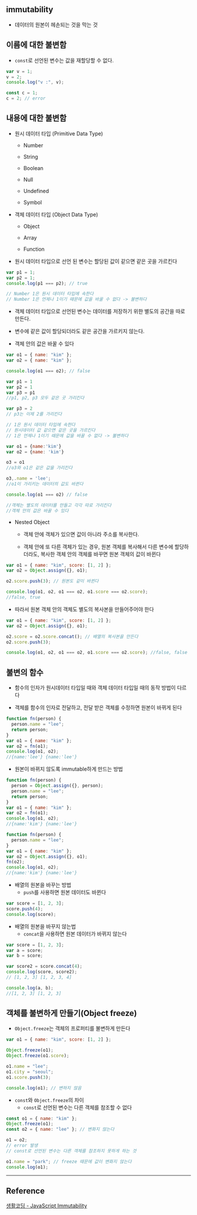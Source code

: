 ## immutability

- 데이터의 원본이 헤손되는 것을 막는 것

## 이름에 대한 불변함

- `const`로 선언된 변수는 값을 재할당할 수 없다.

```javascript
var v = 1;
v = 2;
console.log("v :", v);

const c = 1;
c = 2; // error
```

## 내용에 대한 불변함

- 원시 데이터 타입 (Primitive Data Type)

  - Number

  - String

  - Boolean

  - Null

  - Undefined

  - Symbol

- 객체 데이터 타입 (Object Data Type)

  - Object

  - Array

  - Function

* 원시 데이터 타입으로 선언 된 변수는 할당된 값이 같으면 같은 곳을 가르킨다

```javascript
var p1 = 1;
var p2 = 1;
console.log(p1 === p2); // true

// Number 1은 원시 데이터 타입에 속한다
// Number 1은 언제나 1이기 때문에 값을 바꿀 수 없다 -> 불변하다
```

- 객체 데이터 타입으로 선언된 변수는 데이터를 저장하기 위한 별도의 공간을 따로 만든다.

- 변수에 같은 값이 할당되더라도 같은 공간을 가르키지 않는다.

- 객체 안의 값은 바꿀 수 있다

```javascript
var o1 = { name: "kim" };
var o2 = { name: "kim" };

console.log(o1 === o2); // false
```

```javascript
var p1 = 1
var p2 = 1
var p3 = p1
//p1, p2, p3 모두 같은 곳 가리킨다

var p3 = 2
// p3는 이제 2를 가리킨다

// 1은 원시 데이터 타입에 속한다
// 원시데이터 값 같으면 같은 곳을 가르킨다
// 1은 언제나 1이기 때문에 값을 바꿀 수 없다 -> 불변하다

var o1 = {name:'kim'}
var o2 = {name: 'kim'}

o3 = o1
//o3와 o1은 같은 값을 가리킨다

o3,.name = 'lee';
//o1이 가리키는 데이터의 값도 바뀐다

console.log(o1 === o2) // false

//객체는 별도의 데이터를 만들고 각각 따로 가리킨다
//객체 안의 값은 바꿀 수 있다

```

- Nested Object

  - 객체 안에 객체가 있으면 값이 아니라 주소를 복사한다.

  - 객체 안에 또 다른 객체가 있는 경우, 원본 객체를 복사해서 다른 변수에 할당하더라도, 복사한 객체 안의 객체를 바꾸면 원본 객체의 값이 바뀐다

```javascript
var o1 = { name: "kim", score: [1, 2] };
var o2 = Object.assign({}, o1);

o2.score.push(3); // 원본도 같이 바뀐다

console.log(o1, o2, o1 === o2, o1.score === o2.score);
//false, true
```

- 따라서 원본 객체 안의 객체도 별도의 복사본을 만들어주어야 한다

```javascript
var o1 = { name: "kim", score: [1, 2] };
var o2 = Object.assign({}, o1);

o2.score = o2.score.concat(); // 배열의 복사본을 만든다
o2.score.push(3);

console.log(o1, o2, o1 === o2, o1.score === o2.score); //false, false
```

## 불변의 함수

- 함수의 인자가 원시데이터 타입일 때와 객체 데이터 타입일 때의 동작 방법이 다르다

* 객체를 함수의 인자로 전달하고, 전달 받은 객체를 수정하면 원본이 바뀌게 된다

```javascript
function fn(person) {
  person.name = "lee";
  return person;
}
var o1 = { name: "kim" };
var o2 = fn(o1);
console.log(o1, o2);
//{name:'lee'} {name:'lee'}
```

- 원본이 바뀌지 않도록 immutable하게 만드는 방법

```javascript
function fn(person) {
  person = Object.assign({}, person);
  person.name = "lee";
  return person;
}
var o1 = { name: "kim" };
var o2 = fn(o1);
console.log(o1, o2);
//{name:'kim'} {name:'lee'}
```

```javascript
function fn(person) {
  person.name = "lee";
}
var o1 = { name: "kim" };
var o2 = Object.assign({}, o1);
fn(o2);
console.log(o1, o2);
//{name:'kim'} {name:'lee'}
```

- 배열의 원본을 바꾸는 방법
  - `push`를 사용하면 원본 데이터도 바뀐다

```javascript
var score = [1, 2, 3];
score.push(4);
console.log(score);
```

- 배열의 원본을 바꾸지 않는법
  - `concat`을 사용하면 원본 데이터가 바뀌지 않는다

```javascript
var score = [1, 2, 3];
var a = score;
var b = score;

var score2 = score.concat(4);
console.log(score, score2);
// [1, 2, 3] [1, 2, 3, 4]

console.log(a, b);
//[1, 2, 3] [1, 2, 3]
```

## 객체를 불변하게 만들기(Object freeze)

- `Object.freeze`는 객체의 프로퍼티를 불변하게 만든다

```javascript
var o1 = { name: "kim", score: [1, 2] };

Object.freeze(o1);
Object.freeze(o1.score);

o1.name = "lee";
o1.city = "seoul";
o1.score.push(3);

console.log(o1); // 변하지 않음
```

- `const`와 `Object.freeze`의 차이
  - `const`로 선언된 변수는 다른 객체를 참조할 수 없다

```javascript
const o1 = { name: "kim" };
Object.freeze(o1);
const o2 = { name: "lee" }; // 변화지 않는다

o1 = o2;
// error 발생
// const로 선언된 변수는 다른 객체를 참조하지 못하게 하는 것

o1.name = "park"; // freeze 때문에 값이 변화지 않는다
console.log(o1);
```

---

## Reference

[생활코딩 - JavaScript Immutability](https://opentutorials.org/module/4075)
